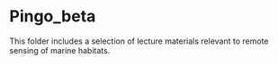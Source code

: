 # Pingo_beta

This folder includes a selection of lecture materials relevant to remote sensing of marine habitats.